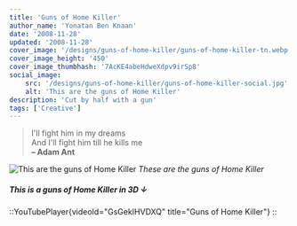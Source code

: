 ```yaml
---
title: 'Guns of Home Killer'
author_name: 'Yonatan Ben Knaan'
date: '2008-11-28'
updated: '2008-11-28'
cover_image: '/designs/guns-of-home-killer/guns-of-home-killer-tn.webp'
cover_image_height: '450'
cover_image_thumbhash: '7AcKE4abeHdweXdpv9irSp8'
social_image: 
    src: '/designs/guns-of-home-killer/guns-of-home-killer-social.jpg'
    alt: 'This are the guns of Home Killer'
description: 'Cut by half with a gun'
tags: ['Creative']
---
```


> I'll fight him in my dreams  
> And I'll fight him till he kills me  
> **– Adam Ant**

![This are the guns of Home Killer](/designs/guns-of-home-killer/guns-of-home-killer.webp)
*These are the guns of Home Killer*

##### This is a guns of Home Killer in 3D ↓

::YouTubePlayer{videoId="GsGekIHVDXQ" title="Guns of Home Killer"}
::
</YouTubePlayer>